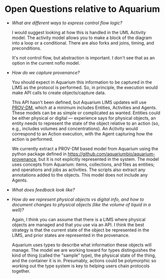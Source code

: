 # Open Questions relative to Aquarium

- _What are different ways to express control flow logic?_

  I would suggest looking at how this is handled in the UML Activity model.
  The activity model allows you to make a block of the diagram into a loop or a conditional.
  There are also forks and joins, timing, and preconditions.

  It's not control flow, but abstraction is important. I don't see that as an option in the current noflo model.

- _How do we capture provenance?_

  You should expect in Aquarium this information to be captured in the LIMS as the protocol is performed.
  So, in principle, the execution would make API calls to create objects/capture data.

  This API hasn't been defined, but Aquarium LIMS updates will use [PROV-DM](https://www.w3.org/TR/2013/REC-prov-dm-20130430/), which at a minimum includes Entities, Activities and Agents.
  These models can be as simple or complicated as wanted.
  Entities could be either physical or digital — experience says for physical objects, an entity needs to represent the state of the object relative to an action (so, e.g., includes volumes and concentrations).
  An Activity would correspond to an Action execution, with the Agent capturing how the action is performed.

  We currently extract a PROV-DM based model from Aquarium using the python package defined in https://github.com/aquariumbio/aquarium-provenance, but it is not explicitly represented in the system.
  The model uses concepts from Aquarium: items, collections, and files as entities; and operations and jobs as activities.
  The scripts also extract any annotations added to the objects.
  This model does not include any Agents.

- _What does feedback look like?_
- _How do we represent physical objects vs digital info, and how to document changes to physical objects (like the volume of liquid in a well)?_

  Again, I think you can assume that there is a LIMS where physical objects are managed and that you use via an API.
  I think the best strategy is that the current state of the object be represented in the LIMS, and prior states are represented in the provenance.

  Aquarium uses types to describe what information these objects will manage.
  The model we are working toward for types distinguishes the kind of thing (called the "sample" type), the physical state of the thing, and the container it is in.
  Presumably, actions could be polymorphic so working out the type system is key to helping users chain protocols together.

